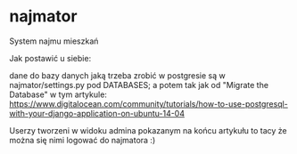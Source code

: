 # najmator
System najmu mieszkań

Jak postawić u siebie:

dane do bazy danych jaką trzeba zrobić w postgresie są w najmator/settings.py pod DATABASES;
a potem tak jak od "Migrate the Database" w tym artykule:
https://www.digitalocean.com/community/tutorials/how-to-use-postgresql-with-your-django-application-on-ubuntu-14-04

Userzy tworzeni w widoku admina pokazanym na końcu artykułu to tacy że można się nimi logować do najmatora :)
